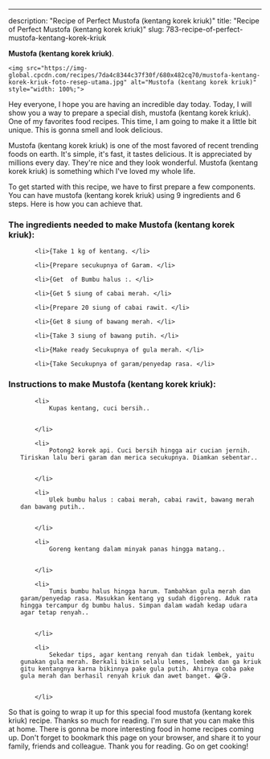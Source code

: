 ---
description: "Recipe of Perfect Mustofa (kentang korek kriuk)"
title: "Recipe of Perfect Mustofa (kentang korek kriuk)"
slug: 783-recipe-of-perfect-mustofa-kentang-korek-kriuk

<p>
	<strong>Mustofa (kentang korek kriuk)</strong>. 
	
</p>
<p>
	
	<img src="https://img-global.cpcdn.com/recipes/7da4c8344c37f30f/680x482cq70/mustofa-kentang-korek-kriuk-foto-resep-utama.jpg" alt="Mustofa (kentang korek kriuk)" style="width: 100%;">
	
	
</p>
<p>
	Hey everyone, I hope you are having an incredible day today. Today, I will show you a way to prepare a special dish, mustofa (kentang korek kriuk). One of my favorites food recipes. This time, I am going to make it a little bit unique. This is gonna smell and look delicious.
</p>
	
<p>
	
</p>
<p>
	Mustofa (kentang korek kriuk) is one of the most favored of recent trending foods on earth. It's simple, it's fast, it tastes delicious. It is appreciated by millions every day. They're nice and they look wonderful. Mustofa (kentang korek kriuk) is something which I've loved my whole life.
</p>

<p>
To get started with this recipe, we have to first prepare a few components. You can have mustofa (kentang korek kriuk) using 9 ingredients and 6 steps. Here is how you can achieve that.
</p>

<h3>The ingredients needed to make Mustofa (kentang korek kriuk):</h3>

<ol>
	
		<li>{Take 1 kg of kentang. </li>
	
		<li>{Prepare secukupnya of Garam. </li>
	
		<li>{Get  of Bumbu halus :. </li>
	
		<li>{Get 5 siung of cabai merah. </li>
	
		<li>{Prepare 20 siung of cabai rawit. </li>
	
		<li>{Get 8 siung of bawang merah. </li>
	
		<li>{Take 3 siung of bawang putih. </li>
	
		<li>{Make ready Secukupnya of gula merah. </li>
	
		<li>{Take Secukupnya of garam/penyedap rasa. </li>
	
</ol>
<p>
	
</p>

<h3>Instructions to make Mustofa (kentang korek kriuk):</h3>

<ol>
	
		<li>
			Kupas kentang, cuci bersih..
			
			
		</li>
	
		<li>
			Potong2 korek api. Cuci bersih hingga air cucian jernih. Tiriskan lalu beri garam dan merica secukupnya. Diamkan sebentar..
			
			
		</li>
	
		<li>
			Ulek bumbu halus : cabai merah, cabai rawit, bawang merah dan bawang putih..
			
			
		</li>
	
		<li>
			Goreng kentang dalam minyak panas hingga matang..
			
			
		</li>
	
		<li>
			Tumis bumbu halus hingga harum. Tambahkan gula merah dan garam/penyedap rasa. Masukkan kentang yg sudah digoreng. Aduk rata hingga tercampur dg bumbu halus. Simpan dalam wadah kedap udara agar tetap renyah..
			
			
		</li>
	
		<li>
			Sekedar tips, agar kentang renyah dan tidak lembek, yaitu gunakan gula merah. Berkali bikin selalu lemes, lembek dan ga kriuk gitu kentangnya karna bikinnya pake gula putih. Ahirnya coba pake gula merah dan berhasil renyah kriuk dan awet banget. 😂😘.
			
			
		</li>
	
</ol>

<p>
	
</p>

<p>
	So that is going to wrap it up for this special food mustofa (kentang korek kriuk) recipe. Thanks so much for reading. I'm sure that you can make this at home. There is gonna be more interesting food in home recipes coming up. Don't forget to bookmark this page on your browser, and share it to your family, friends and colleague. Thank you for reading. Go on get cooking!
</p>
